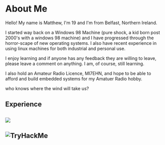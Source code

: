 # About Me
Hello! My name is Matthew, I'm 19 and I'm from Belfast, Northern Ireland.

I started way back on a Windows 98 Machine (pure shock, a kid born post 2000's with a windows 98 machine) and I have progressed through the horror-scape of new operating systems. I also have recent experience in using linux machines for both industrial and personal use.

I enjoy learning and if anyone has any feedback they are willing to leave, please leave a comment on anything. I am, of course, still learning.

I also hold an Amateur Radio Licence, MI7EHN, and hope to be able to afford and build embedded systems for my Amatuer Radio hobby.

who knows where the wind will take us?
 
<p align="center">
  <h2>Experience<h2/>
  <a href="https://skillicons.dev">
    <img src="https://skillicons.dev/icons?i=pycharm,py,arduino,raspberrypi,linux,mysql,discord,git,html,css,ableton,java" />
 </a>
</p>
<h2><img src="https://tryhackme-badges.s3.amazonaws.com/Accented.Matt.png" alt="TryHackMe"></h2>

   <!--
**AccentedMatt/AccentedMatt** is a ✨ _special_ ✨ repository because its `README.md` (this file) appears on your GitHub profile.

Here are some ideas to get you started:

- 🔭 I’m currently working on ...
- 🌱 I’m currently learning ...
- 👯 I’m looking to collaborate on ...
- 🤔 I’m looking for help with ...
- 💬 Ask me about ...
- 📫 How to reach me: ...
- 😄 Pronouns: ...
- ⚡ Fun fact: ...
-->
